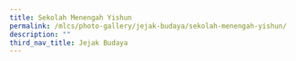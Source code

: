 ```yaml
---
title: Sekolah Menengah Yishun
permalink: /mlcs/photo-gallery/jejak-budaya/sekolah-menengah-yishun/
description: ""
third_nav_title: Jejak Budaya
---
```

